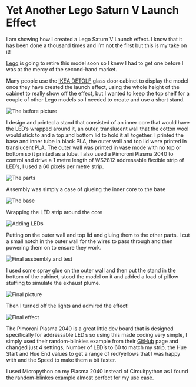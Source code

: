 # Yet Another Lego Saturn V Launch Effect

I am showing how I created a Lego Saturn V Launch effect. I know that it has been done a thousand times and I’m not the first but this is my take on it!

[Lego](https://www.lego.com/en-gb/product/lego-nasa-apollo-saturn-v-92176) is going to retire this model soon so I knew I had to get one before I was at the mercy of the second-hand market. 

Many people use the [IKEA DETOLF](https://www.ikea.com/gb/en/p/detolf-glass-door-cabinet-white-80269122/) glass door cabinet to display the model once they have created the launch effect, using the whole height of the cabinet to really show off the effect, but I wanted to keep the top shelf for a couple of other Lego models so I needed to create and use a short stand.

![The before picture](https://github.com/sergeibuilds/LegoSaturnVLaunch/blob/main/pictures/1_before_picture.jpg)

I design and printed a stand that consisted of an inner core that would have the LED’s wrapped around it, an outer, translucent wall that the cotton wool would stick to and a top and bottom lid to hold it all together.
I printed the base and inner tube in black PLA, the outer wall and top lid were printed in translucent PLA. The outer wall was printed in vase mode with no top or bottom so it printed as a tube.
I also used a Pimoroni Plasma 2040 to control and drive a 1 metre length of WS2812 addressable flexible strip of LED’s, I used a 60 pixels per metre strip.

![The parts](https://github.com/sergeibuilds/LegoSaturnVLaunch/blob/main/pictures/8_the_parts.jpg)

Assembly was simply a case of glueing the inner core to the base

![The base](https://github.com/sergeibuilds/LegoSaturnVLaunch/blob/main/pictures/2_initial_assembly.jpg)

Wrapping the LED strip around the core

![Adding LEDs](https://github.com/sergeibuilds/LegoSaturnVLaunch/blob/main/pictures/3_adding_leds.jpg)

Putting on the outer wall and top lid and gluing them to the other parts. I cut a small notch in the outer wall for the wires to pass through and then powering them on to ensure they work.

![Final assbembly and test](https://github.com/sergeibuilds/LegoSaturnVLaunch/blob/main/pictures/4b_final_assembly.gif)

I used some spray glue on the outer wall and then put the stand in the bottom of the cabinet, stood the model on it and added a load of pillow stuffing to simulate the exhaust plume.

![Final picture](https://github.com/sergeibuilds/LegoSaturnVLaunch/blob/main/pictures/5_after_picture_off.jpg)

Then I turned off the lights and admired the effect!

![Final effect](https://github.com/sergeibuilds/LegoSaturnVLaunch/blob/main/pictures/7_final_effect.gif)

The Pimoroni Plasma 2040 is a great little dev board that is designed specifically for addressable LED’s so using this made coding very simple, I simply used their random-blinkies example from their [GitHub](https://github.com/pimoroni/pimoroni-pico/tree/main/micropython/examples/plasma2040) page and changed just 4 settings; Number of LED’s to 60 to match my strip, the Hue Start and Hue End values to get a range of red/yellows that I was happy with and the Speed to make them a bit faster.

I used Micropython on my Plasma 2040 instead of Circuitpython as I found the random-blinkes example almost perfect for my use case.


